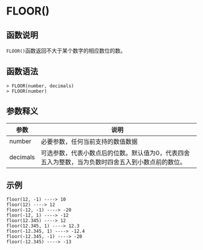 # **FLOOR()**

## **函数说明**
`FLOOR()`函数返回不大于某个数字的相应数位的数。



## **函数语法**

```
> FLOOR(number, decimals)
> FLOOR(number)
```
## **参数释义**
|  参数  | 说明  |
|  ----  | ----  |
| number | 必要参数，任何当前支持的数值数据 |
| decimals| 可选参数，代表小数点后的位数。默认值为0，代表四舍五入为整数，当为负数时四舍五入到小数点前的数位。|



## **示例**

```
floor(12, -1) ----> 10
floor(12) ----> 12
floor(-12, -1) ----> -20
floor(-12, 1) ----> -12
floor(12.345) ----> 12
floor(12.345, 1) ----> 12.3
floor(-12.345, 1) ----> -12.4
floor(-12.345, -1) ----> -20
floor(-12.345) ----> -13
```
